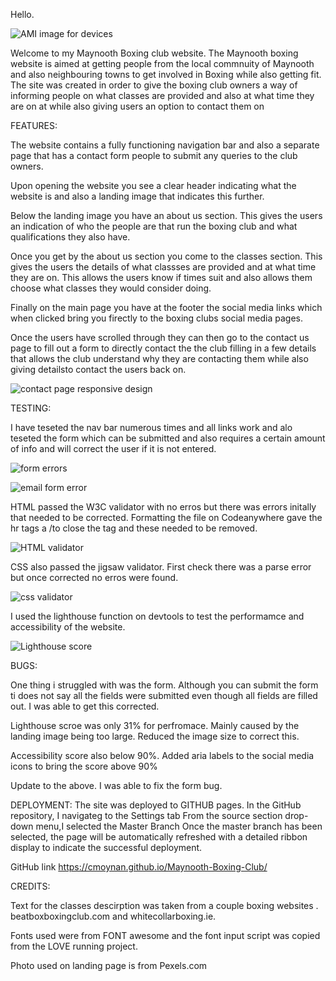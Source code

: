 Hello.


![AMI image for devices](https://github.com/cmoynan/Maynooth-Boxing-Club/assets/150179658/5abfbc6e-2c61-4b92-bd79-39d5f5a518b5)

Welcome to my Maynooth Boxing club website. The Maynooth boxing  website is aimed at getting people from the local commnuity of Maynooth and also neighbouring towns to get involved in Boxing while also getting fit. The site was created in order to give the boxing club owners a way of informing people on what classes are provided and also at what time they are on at while also giving users an option to contact them on

FEATURES:

The website contains a fully functioning navigation bar and also a separate page that has a contact form people to submit any queries to the club owners.

Upon opening the website you see a clear header indicating what the website is and also a landing image that indicates this further.

Below the landing image you have an about us section. This gives the users an indication of who the people are that run the boxing club and what qualifications they also have.

Once you get by the about us section you come to the classes section. This gives the users the details of what classses are provided and at what time they are on. This allows the users know if times suit and also allows them choose what classes they would consider doing.

Finally on the main page you have at the footer the social media links which when clicked bring you firectly to the boxing clubs social media pages.

Once the users have scrolled through they can then go to the contact us page to fill out a form to directly contact the the club filling in a few details that allows the club understand why they are contacting them while also giving detailsto contact the users back on.


![contact page responsive design](https://github.com/cmoynan/Maynooth-Boxing-Club/assets/150179658/13ab376f-ec01-4bd0-9027-8eab95892bc7)


TESTING:

I have teseted the nav bar numerous times and all links work and alo teseted the form which can be submitted and also requires a certain amount of info and will correct the user if it is not entered.

![form errors](https://github.com/cmoynan/Maynooth-Boxing-Club/assets/150179658/cc18f4e7-551c-4e3c-9d72-8c49ebcd7885)


![email form error](https://github.com/cmoynan/Maynooth-Boxing-Club/assets/150179658/102a4ade-0144-410e-a8f9-196481070827)


HTML passed the W3C validator with no erros but there was errors initally that needed to be corrected. Formatting the file on Codeanywhere gave the hr tags a /to close the tag and these needed to be removed.

![HTML validator](https://github.com/cmoynan/Maynooth-Boxing-Club/assets/150179658/b7fd83d5-f82e-492d-b8d5-de6eac2402f8)

CSS also passed the jigsaw validator. First check there was a parse error but once corrected no erros were found.

![css validator](https://github.com/cmoynan/Maynooth-Boxing-Club/assets/150179658/91ba976d-9385-4e88-8629-71b63c1b0519)

I used the lighthouse function on devtools to test the performamce and accessibility of the website.


![Lighthouse score](https://github.com/cmoynan/Maynooth-Boxing-Club/assets/150179658/2c5ef80f-51be-4715-b1c1-409cc454417b)



BUGS:

One thing i struggled with was the form. Although you can submit the form ti does not say all the fields were submitted even though all fields are filled out. I was able to get this corrected.

Lighthouse scroe was only 31% for perfromace. Mainly caused by the landing image being too large. Reduced the image size to correct this.

Accessibility score also below 90%. Added aria labels to the social media icons to bring the score above 90%

Update to the above. I was able to fix the form bug.

DEPLOYMENT: The site was deployed to GITHUB pages. In the GitHub repository, I navigateg to the Settings tab From the source section drop-down menu,I selected the Master Branch Once the master branch has been selected, the page will be automatically refreshed with a detailed ribbon display to indicate the successful deployment.

GitHub link <https://cmoynan.github.io/Maynooth-Boxing-Club/>

CREDITS:

Text for the classes descirption was taken from a couple boxing websites . beatboxboxingclub.com and whitecollarboxing.ie.

Fonts used were from FONT awesome and the font input script was copied from the LOVE running project.

Photo used on landing page is from Pexels.com

